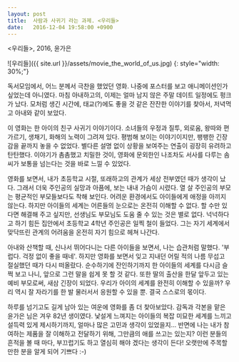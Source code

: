 ```yaml
---
layout: post
title:  사람과 사귀기 라는 과제. <우리들>
date:   2016-12-04 19:58:00 +0900
---
```

\<우리들\>, 2016, 윤가은

![우리들]({{ site.url }}/assets/movie_the_world_of_us.jpg)
{: style="width: 30%;"}

독서모임에서, 어느 분께서 극찬을 했었던 영화. 나중에 포스터를 보고 애니메이션인가 싶었는데 아니였다. 마침 아내하고의, 이제는 얼마 남지 않은 주말 데이트 일정에도 펑크가 났다. 모처럼 생긴 시간에, 태교(?)에도 좋을 것 같은 잔잔한 이야기를 찾아서, 저녁먹고 아내와 같이 보았다.

이 영화는 한 아이의 친구 사귀기 이야기이다. 소녀들의 우정과 질투, 외로움, 왕따와 편가르기, 생채기, 화해의 노력이 그려져 있다. 평범해 보이는 이야기이지만, 팽팽한 긴장감을 끝까지 놓을 수 없었다. 별다른 설명 없이 상황을 보여주는 연출이 굉장히 유려하고 탄탄했다. 이야기가 촘촘했고 치밀한 것이, 영화에 문외한인 나조차도 서사를 다루는 솜씨가 보통을 넘는다는 것을 바로 느낄 수 있었다.

영화를 보면서, 내가 초등학교 시절, 또래하고의 관계가 세상 전부였던 때가 생각이 났다. 그래서 더욱 주인공의 실망과 아픔에, 보는 내내 가슴이 시렸다. 열 살 주인공의 부모는 평균적인 부모들보다도 착해 보인다. 어려운 환경에서도 아이들에게 애정을 아끼지 않는다. 하지만 아이들의 세계는 어른들의 눈으로는 온전히 이해할 수 없다. 할 수만 있다면 해결해 주고 싶지만, 선생님도 부모님도 도움 줄 수 있는 것은 별로 없다. 넉넉하다고 하기 힘든 집안에서 초등학교 4학년 주인공은 일찍 철이 들었다. 그는 자기 세계에서 맞닥뜨린 관계의 어려움을 온전히 자기 힘으로 헤쳐 나간다.

아내와 산책할 때, 신나서 뛰어다니는 다른 아이들을 보면서, 나는 습관처럼 말했다. '부럽다. 걱정 없이 좋을 때네'. 하지만 영화를 보면서 잊고 지내던 어릴 적의 나름 무섭고 절실했던 때가 다시 떠올랐다. 순수하기에 잔인하기까지 한 아이들의 세계를 다시금 슬쩍 보고 나니, 앞으로 그런 말을 쉽게 못 할 것 같다. 또한 딸의 출산을 한달 앞두고 있는 예비 부모로써, 새삼 긴장이 되었다. 우리가 아이의 세계를 완전히 이해할 수 있을까? 우리 역시 잘 자라기를 한 발 물러서서 응원할 수 있을 뿐. 결국 스스로의 몫이다.

하루를 넘기고도 길게 남아 있는 여운에 영화를 좀 더 찾아보았다. 감독과 각본을 맡은 윤가은 님은 겨우 82년 생이였다. 낯설게 느껴지는 아이들의 복잡 미묘한 세계를 느끼고 설득력 있게 제시하기까지, 얼마나 많은 고민과 생각이 있었을지... 반면에 나는 내가 참여하는 제품을 잘 이해하고 전달하기 위해, 그만큼의 애를 쓰고는 있는지? 이런 분들의 흔적을 볼 때 마다, 부끄럽기도 하고 열심히 해야 겠다는 생각이 든다! 오랫만에 주목할 만한 분을 알게 되어 기쁘다 :-)

